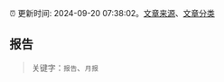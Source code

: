 :alarm_clock: 更新时间: 2024-09-20 07:38:02。[文章来源](/README.md)、[文章分类](/TAGS.md)

## 报告


> 关键字：`报告`、`月报`



